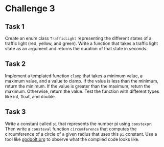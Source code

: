 # Challenge 3

## Task 1

Create an enum class `TrafficLight` representing the different states of a traffic light (red, yellow, and green). Write a function that takes a traffic light state as an argument and returns the duration of that state in seconds.

## Task 2

Implement a templated function `clamp` that takes a minimum value, a maximum value, and a value to clamp. If the value is less than the minimum, return the minimum. If the value is greater than the maximum, return the maximum. Otherwise, return the value. Test the function with different types like int, float, and double.

## Task 3

Write a constant called `pi` that represents the number pi using `constexpr`. Then write a `consteval` function `circumference` that computes the circumference of a circle of a given radius that uses this `pi` constant. Use a tool like [godbolt.org](https://godbolt.org/) to observe what the compiled code looks like.
